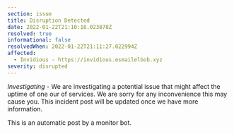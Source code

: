 ```yaml
---
section: issue
title: Disruption Detected
date: 2022-01-22T21:10:18.023878Z
resolved: true
informational: false
resolvedWhen: 2022-01-22T21:11:27.022994Z
affected:
  - Invidious - https://invidious.esmailelbob.xyz
severity: disrupted
---
```

*Investigating* - We are investigating a potential issue that might affect the uptime of one our of services. We are sorry for any inconvenience this may cause you. This incident post will be updated once we have more information.

This is an automatic post by a monitor bot.
        
